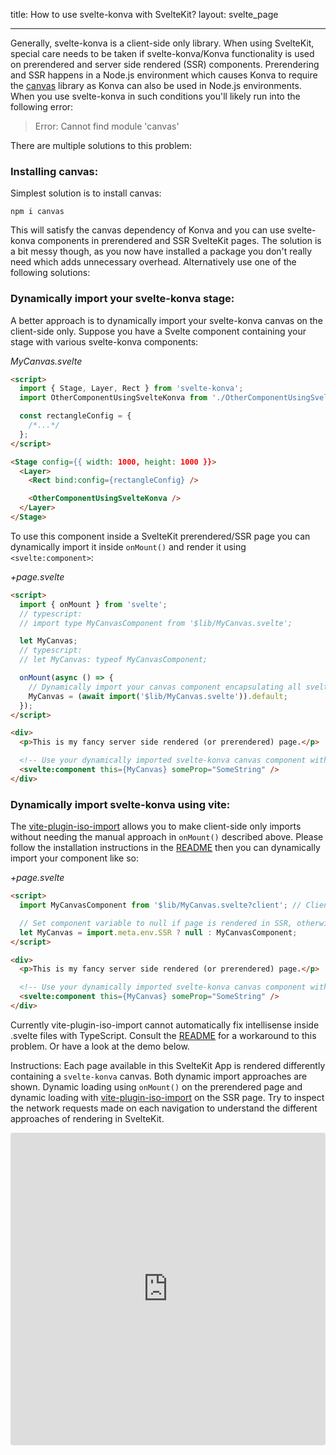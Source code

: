 title: How to use svelte-konva with SvelteKit?
layout: svelte_page

---

Generally, svelte-konva is a client-side only library. When using SvelteKit, special care needs to be taken if svelte-konva/Konva functionality is used on prerendered and server side rendered (SSR) components. Prerendering and SSR happens in a Node.js environment which causes Konva to require the [canvas](https://www.npmjs.com/package/canvas) library as Konva can also be used in Node.js environments. When you use svelte-konva in such conditions you'll likely run into the following error:

> Error: Cannot find module 'canvas'

There are multiple solutions to this problem:

### Installing canvas:

Simplest solution is to install canvas:

```npm
npm i canvas
```

This will satisfy the canvas dependency of Konva and you can use svelte-konva components in prerendered and SSR SvelteKit pages. The solution is a bit messy though, as you now have installed a package you don't really need which adds unnecessary overhead. Alternatively use one of the following solutions:

### Dynamically import your svelte-konva stage:

A better approach is to dynamically import your svelte-konva canvas on the client-side only. Suppose you have a Svelte component containing your stage with various svelte-konva components:

_MyCanvas.svelte_

```html
<script>
  import { Stage, Layer, Rect } from 'svelte-konva';
  import OtherComponentUsingSvelteKonva from './OtherComponentUsingSvelteKonva.svelte';

  const rectangleConfig = {
    /*...*/
  };
</script>

<Stage config={{ width: 1000, height: 1000 }}>
  <Layer>
    <Rect bind:config={rectangleConfig} />

    <OtherComponentUsingSvelteKonva />
  </Layer>
</Stage>
```

To use this component inside a SvelteKit prerendered/SSR page you can dynamically import it inside `onMount()` and render it using `<svelte:component>`:

_+page.svelte_

```html
<script>
  import { onMount } from 'svelte';
  // typescript:
  // import type MyCanvasComponent from '$lib/MyCanvas.svelte';

  let MyCanvas;
  // typescript:
  // let MyCanvas: typeof MyCanvasComponent;

  onMount(async () => {
    // Dynamically import your canvas component encapsulating all svelte-konva functionality inside onMount()
    MyCanvas = (await import('$lib/MyCanvas.svelte')).default;
  });
</script>

<div>
  <p>This is my fancy server side rendered (or prerendered) page.</p>

  <!-- Use your dynamically imported svelte-konva canvas component with a svelte:component block, you can pass any component props as usual -->
  <svelte:component this={MyCanvas} someProp="SomeString" />
</div>
```

### Dynamically import svelte-konva using vite:

The [vite-plugin-iso-import](https://www.npmjs.com/package/vite-plugin-iso-import) allows you to make client-side only imports without needing the manual approach in `onMount()` described above. Please follow the installation instructions in the [README](https://www.npmjs.com/package/vite-plugin-iso-import) then you can dynamically import your component like so:

_+page.svelte_

```html
<script>
  import MyCanvasComponent from '$lib/MyCanvas.svelte?client'; // Client-side only import

  // Set component variable to null if page is rendered in SSR, otherwise use client-side only import
  let MyCanvas = import.meta.env.SSR ? null : MyCanvasComponent;
</script>

<div>
  <p>This is my fancy server side rendered (or prerendered) page.</p>

  <!-- Use your dynamically imported svelte-konva canvas component with a svelte:component block, you can pass any component props as usual -->
  <svelte:component this={MyCanvas} someProp="SomeString" />
</div>
```

Currently vite-plugin-iso-import cannot automatically fix intellisense inside .svelte files with TypeScript. Consult the [README](https://www.npmjs.com/package/vite-plugin-iso-import) for a workaround to this problem. Or have a look at the demo below.


Instructions: Each page available in this SvelteKit App is rendered differently containing a `svelte-konva` canvas. Both dynamic import approaches are shown. Dynamic loading using `onMount()` on the prerendered page and dynamic loading with [vite-plugin-iso-import](https://www.npmjs.com/package/vite-plugin-iso-import) on the SSR page. Try to inspect the network requests made on each navigation to understand the different approaches of rendering in SvelteKit.

<iframe src="https://codesandbox.io/embed/github/konvajs/site/tree/master/svelte-demos/sveltekit?hidenavigation=1&view=split&fontsize=10&module=/src/routes/+page.svelte" style="width:100%; height:500px; border:0; border-radius: 4px; overflow:hidden;" sandbox="allow-modals allow-forms allow-popups allow-scripts allow-same-origin"></iframe>
